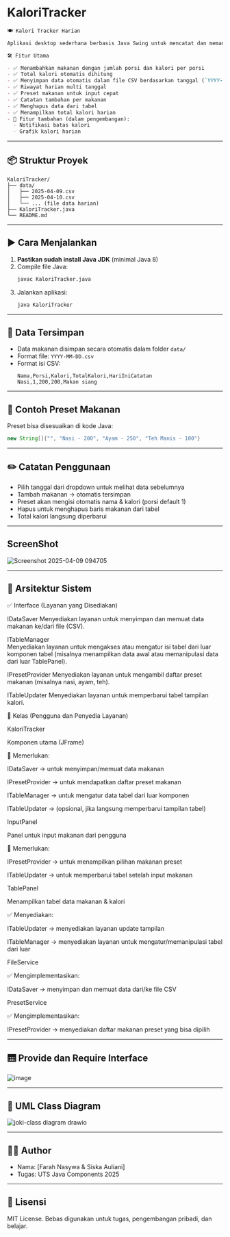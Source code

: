 # KaloriTracker

```markdown
🍽️ Kalori Tracker Harian

Aplikasi desktop sederhana berbasis Java Swing untuk mencatat dan memantau kalori harian dari makanan yang dikonsumsi.

🛠️ Fitur Utama

- ✅ Menambahkan makanan dengan jumlah porsi dan kalori per porsi
- ✅ Total kalori otomatis dihitung
- ✅ Menyimpan data otomatis dalam file CSV berdasarkan tanggal (`YYYY-MM-DD.csv`)
- ✅ Riwayat harian multi tanggal
- ✅ Preset makanan untuk input cepat
- ✅ Catatan tambahan per makanan
- ✅ Menghapus data dari tabel
- ✅ Menampilkan total kalori harian
- 🚧 Fitur tambahan (dalam pengembangan):
  - Notifikasi batas kalori
  - Grafik kalori harian
   ```

---
## 📦 Struktur Proyek

```
KaloriTracker/
├── data/
│   ├── 2025-04-09.csv
│   ├── 2025-04-10.csv
│   └── ... (file data harian)
├── KaloriTracker.java
└── README.md
```

---

## ▶️ Cara Menjalankan

1. **Pastikan sudah install Java JDK** (minimal Java 8)
2. Compile file Java:
   ```bash
   javac KaloriTracker.java
   ```
3. Jalankan aplikasi:
   ```bash
   java KaloriTracker
   ```
---

## 📁 Data Tersimpan

- Data makanan disimpan secara otomatis dalam folder `data/`
- Format file: `YYYY-MM-DD.csv`
- Format isi CSV:
  ```
  Nama,Porsi,Kalori,TotalKalori,HariIniCatatan
  Nasi,1,200,200,Makan siang
  ```

---

## 🧪 Contoh Preset Makanan

Preset bisa disesuaikan di kode Java:
```java
new String[]{"", "Nasi - 200", "Ayam - 250", "Teh Manis - 100"}
```

---

## ✏️ Catatan Penggunaan

- Pilih tanggal dari dropdown untuk melihat data sebelumnya
- Tambah makanan → otomatis tersimpan
- Preset akan mengisi otomatis nama & kalori (porsi default 1)
- Hapus untuk menghapus baris makanan dari tabel
- Total kalori langsung diperbarui

---

## ScreenShot

![Screenshot 2025-04-09 094705](https://github.com/user-attachments/assets/72c8af3c-f925-40f8-8f72-647a832734a9)

---

## 🧱 Arsitektur Sistem

✅ Interface (Layanan yang Disediakan)

IDataSaver
Menyediakan layanan untuk menyimpan dan memuat data makanan ke/dari file (CSV).

ITableManager	
Menyediakan layanan untuk mengakses atau mengatur isi tabel dari luar komponen tabel (misalnya menampilkan data awal atau memanipulasi data dari luar TablePanel).

IPresetProvider
Menyediakan layanan untuk mengambil daftar preset makanan (misalnya nasi, ayam, teh).

ITableUpdater 
Menyediakan layanan untuk memperbarui tabel tampilan kalori.

🧩 Kelas (Pengguna dan Penyedia Layanan)

KaloriTracker

Komponen utama (JFrame)

🔁 Memerlukan:

IDataSaver → untuk menyimpan/memuat data makanan

IPresetProvider → untuk mendapatkan daftar preset makanan

ITableManager → untuk mengatur data tabel dari luar komponen

ITableUpdater → (opsional, jika langsung memperbarui tampilan tabel)

InputPanel

Panel untuk input makanan dari pengguna

🔁 Memerlukan:

IPresetProvider → untuk menampilkan pilihan makanan preset

ITableUpdater → untuk memperbarui tabel setelah input makanan

TablePanel

Menampilkan tabel data makanan & kalori
 
✅ Menyediakan:
 
ITableUpdater → menyediakan layanan update tampilan

ITableManager → menyediakan layanan untuk mengatur/memanipulasi tabel dari luar

FileService

✅ Mengimplementasikan:
 
IDataSaver → menyimpan dan memuat data dari/ke file CSV

PresetService

✅ Mengimplementasikan:

IPresetProvider → menyediakan daftar makanan preset yang bisa dipilih

---

## 🛗 Provide dan Require Interface 

![image](https://github.com/user-attachments/assets/928d9e78-dd75-49ab-8202-8a045ad10a53)

---

## 📃 UML Class Diagram

![joki-class diagram drawio](https://github.com/user-attachments/assets/1bbb4018-7693-4892-afef-571f9ca5e6ec)

---

## 🧑‍💻 Author

- Nama: [Farah Nasywa & Siska Auliani]
- Tugas: UTS Java Components 2025

---

## 📃 Lisensi

MIT License. Bebas digunakan untuk tugas, pengembangan pribadi, dan belajar.
